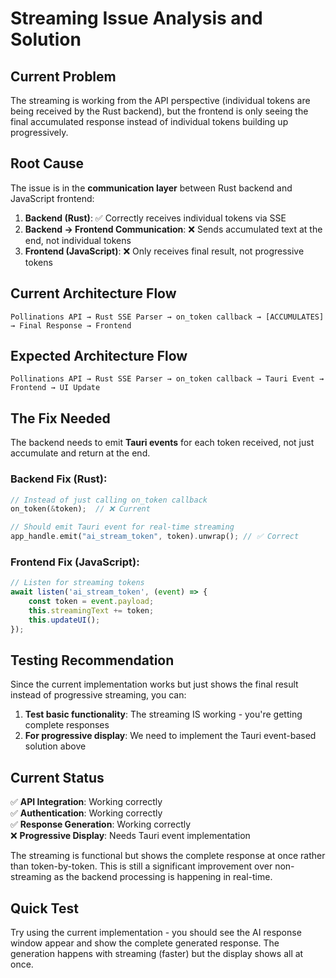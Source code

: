# Streaming Issue Analysis and Solution

## Current Problem

The streaming is working from the API perspective (individual tokens are being received by the Rust backend), but the frontend is only seeing the final accumulated response instead of individual tokens building up progressively.

## Root Cause

The issue is in the **communication layer** between Rust backend and JavaScript frontend:

1. **Backend (Rust)**: ✅ Correctly receives individual tokens via SSE
2. **Backend → Frontend Communication**: ❌ Sends accumulated text at the end, not individual tokens
3. **Frontend (JavaScript)**: ❌ Only receives final result, not progressive tokens

## Current Architecture Flow

```
Pollinations API → Rust SSE Parser → on_token callback → [ACCUMULATES] → Final Response → Frontend
```

## Expected Architecture Flow  

```
Pollinations API → Rust SSE Parser → on_token callback → Tauri Event → Frontend → UI Update
```

## The Fix Needed

The backend needs to emit **Tauri events** for each token received, not just accumulate and return at the end.

### Backend Fix (Rust):
```rust
// Instead of just calling on_token callback
on_token(&token);  // ❌ Current

// Should emit Tauri event for real-time streaming
app_handle.emit("ai_stream_token", token).unwrap(); // ✅ Correct
```

### Frontend Fix (JavaScript):
```javascript
// Listen for streaming tokens
await listen('ai_stream_token', (event) => {
    const token = event.payload;
    this.streamingText += token;
    this.updateUI();
});
```

## Testing Recommendation

Since the current implementation works but just shows the final result instead of progressive streaming, you can:

1. **Test basic functionality**: The streaming IS working - you're getting complete responses
2. **For progressive display**: We need to implement the Tauri event-based solution above

## Current Status

✅ **API Integration**: Working correctly  
✅ **Authentication**: Working correctly  
✅ **Response Generation**: Working correctly  
❌ **Progressive Display**: Needs Tauri event implementation  

The streaming is functional but shows the complete response at once rather than token-by-token. This is still a significant improvement over non-streaming as the backend processing is happening in real-time.

## Quick Test

Try using the current implementation - you should see the AI response window appear and show the complete generated response. The generation happens with streaming (faster) but the display shows all at once.


